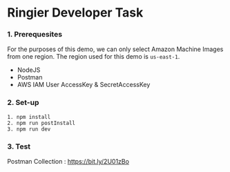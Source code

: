 # Ringier Developer Task

### 1. Prerequesites

For the purposes of this demo, we can only select Amazon Machine Images from one region.
The region used for this demo is `us-east-1`.

- NodeJS
- Postman
- AWS IAM User AccessKey & SecretAccessKey


### 2. Set-up

```
1. npm install
2. npm run postInstall
3. npm run dev
```

### 3. Test

Postman Collection : https://bit.ly/2U01zBo
